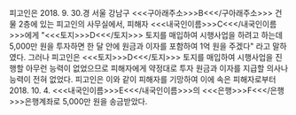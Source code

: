 피고인은 2018. 9. 30.경 서울 강남구 <<<구아래주소>>>B<<</구아래주소>>> 건물 2층에 있는 피고인의 사무실에서, 피해자 <<<내국인이름>>>C<<</내국인이름>>>에게 "<<<토지>>>D<<</토지>>> 토지를 매입하여 시행사업을 하려고 하는데 5,000만 원을 투자하면 한 달 안에 원금과 이자를 포함하여 1억 원을 주겠다" 라고 말하였다.
그러나 피고인은 <<<토지>>>D<<</토지>>> 토지를 매입하여 시행사업을 진행할 아무런 능력이 없었으므로 피해자에게 약정대로 투자 원금과 이자를 지급할 의사나 능력이 전혀 없었다.
피고인은 이와 같이 피해자를 기망하여 이에 속은 피해자로부터 2018. 10. 4. <<<내국인이름>>>E<<</내국인이름>>>의 <<<은행>>>F<<</은행>>>은행계좌로 5,000만 원을 송금받았다.
